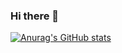 ### Hi there 👋

[![Anurag's GitHub stats](https://github-readme-stats.vercel.app/api?username=jsimonkzn)](https://github.com/anuraghazra/github-readme-stats)
